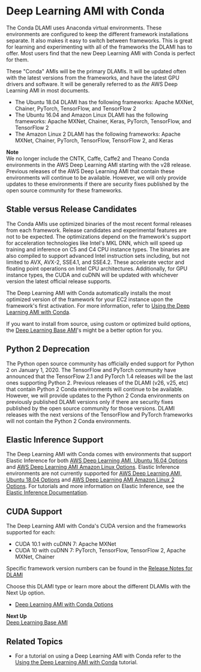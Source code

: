 # Deep Learning AMI with Conda<a name="overview-conda"></a>

The Conda DLAMI uses Anaconda virtual environments\. These environments are configured to keep the different framework installations separate\. It also makes it easy to switch between frameworks\. This is great for learning and experimenting with all of the frameworks the DLAMI has to offer\. Most users find that the new Deep Learning AMI with Conda is perfect for them\. 

These "Conda" AMIs will be the primary DLAMIs\. It will be updated often with the latest versions from the frameworks, and have the latest GPU drivers and software\. It will be generally referred to as *the* AWS Deep Learning AMI in most documents\.
+ The Ubuntu 18\.04 DLAMI has the following frameworks: Apache MXNet, Chainer, PyTorch, TensorFlow, and TensorFlow 2
+ The Ubuntu 16\.04 and Amazon Linux DLAMI has the following frameworks: Apache MXNet, Chainer, Keras, PyTorch, TensorFlow, and TensorFlow 2
+ The Amazon Linux 2 DLAMI has the following frameworks: Apache MXNet, Chainer, PyTorch, TensorFlow, TensorFlow 2, and Keras

**Note**  
We no longer include the CNTK, Caffe, Caffe2 and Theano Conda environments in the AWS Deep Learning AMI starting with the v28 release\. Previous releases of the AWS Deep Learning AMI that contain these environments will continue to be available\. However, we will only provide updates to these environments if there are security fixes published by the open source community for these frameworks\.

## Stable versus Release Candidates<a name="overview-conda-stability"></a>

The Conda AMIs use optimized binaries of the most recent formal releases from each framework\. Release candidates and experimental features are not to be expected\. The optimizations depend on the framework's support for acceleration technologies like Intel's MKL DNN, which will speed up training and inference on C5 and C4 CPU instance types\. The binaries are also compiled to support advanced Intel instruction sets including, but not limited to AVX, AVX\-2, SSE4\.1, and SSE4\.2\. These accelerate vector and floating point operations on Intel CPU architectures\. Additionally, for GPU instance types, the CUDA and cuDNN will be updated with whichever version the latest official release supports\. 

The Deep Learning AMI with Conda automatically installs the most optimized version of the framework for your EC2 instance upon the framework's first activation\. For more information, refer to [Using the Deep Learning AMI with Conda](tutorial-conda.md)\. 

If you want to install from source, using custom or optimized build options, the [Deep Learning Base AMI](overview-base.md)'s might be a better option for you\.

## Python 2 Deprecation<a name="overview-conda-python2"></a>

The Python open source community has officially ended support for Python 2 on January 1, 2020\. The TensorFlow and PyTorch community have announced that the TensorFlow 2\.1 and PyTorch 1\.4 releases will be the last ones supporting Python 2\. Previous releases of the DLAMI \(v26, v25, etc\) that contain Python 2 Conda environments will continue to be available\. However, we will provide updates to the Python 2 Conda environments on previously published DLAMI versions only if there are security fixes published by the open source community for those versions\. DLAMI releases with the next versions of the TensorFlow and PyTorch frameworks will not contain the Python 2 Conda environments\.

## Elastic Inference Support<a name="overview-conda-ei"></a>

The Deep Learning AMI with Conda comes with environments that support Elastic Inference for both [AWS Deep Learning AMI, Ubuntu 16\.04 Options](ubuntu.md) and [AWS Deep Learning AMI Amazon Linux Options](al.md)\. Elastic Inference environments are not currently supported for [AWS Deep Learning AMI, Ubuntu 18\.04 Options](ubuntu18-04.md) and [AWS Deep Learning AMI Amazon Linux 2 Options](al2.md)\. For tutorials and more information on Elastic Inference, see the [Elastic Inference Documentation](https://docs.aws.amazon.com/elastic-inference/latest/developerguide/what-is-ei.html)\.

## CUDA Support<a name="overview-conda-cuda"></a>

The Deep Learning AMI with Conda's CUDA version and the frameworks supported for each:
+ CUDA 10\.1 with cuDNN 7: Apache MXNet
+ CUDA 10 with cuDNN 7: PyTorch, TensorFlow, TensorFlow 2, Apache MXNet, Chainer

Specific framework version numbers can be found in the [Release Notes for DLAMI](appendix-ami-release-notes.md)

Choose this DLAMI type or learn more about the different DLAMIs with the Next Up option\.
+ [Deep Learning AMI with Conda Options](conda.md)

**Next Up**  
[Deep Learning Base AMI](overview-base.md)

## Related Topics<a name="w19aab7b5c13c19"></a>
+ For a tutorial on using a Deep Learning AMI with Conda refer to the [Using the Deep Learning AMI with Conda](tutorial-conda.md) tutorial\.